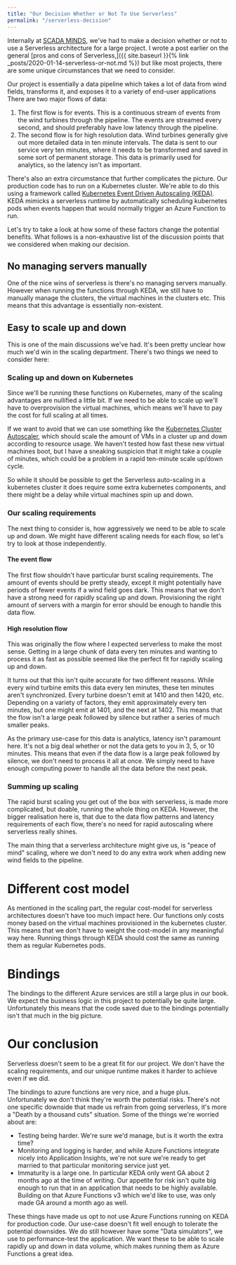 ```yaml
---
title: "Our Decision Whether or Not To Use Serverless"
permalink: "/serverless-decision"
---
```


Internally at [SCADA MINDS](https://www.linkedin.com/company/scada-minds/), we've had to make a decision whether or not to use a Serverless architecture for a large project. I wrote a post earlier on the general [pros and cons of Serverless,]({{ site.baseurl }}{% link _posts/2020-01-14-serverless-or-not.md %}) but like most projects, there are some unique circumstances that we need to consider.


Our project is essentially a data pipeline which takes a lot of data from wind fields, transforms it, and exposes it to a variety of end-user applications There are two major flows of data:

1. The first flow is for events. This is a continuous stream of events from the wind turbines through the pipeline.
The events are streamed every second, and should preferably have low latency through the pipeline.
2. The second flow is for high resolution data. Wind turbines generally give out more detailed data in ten minute intervals.
The data is sent to our service very ten minutes, where it needs to be transformed and saved in some sort of permanent storage.
This data is primarily used for analytics, so the latency isn't as important.

There's also an extra circumstance that further complicates the picture. Our production code has to run on a Kubernetes cluster. We're able to do this using a framework called [Kubernetes Event Driven Autoscaling (KEDA)](https://keda.sh/). KEDA mimicks a serverless runtime by automatically scheduling kubernetes pods when events happen that would normally trigger an Azure Function to run. 

Let's try to take a look at how some of these factors change the potential benefits. What follows is a non-exhaustive list of the discussion points that we considered when making our decision. 

## No managing servers manually
One of the nice wins of serverless is there's no managing servers manually. However when running the functions through KEDA, we still have to manually manage the clusters, the virtual machines in the clusters etc. This means that this advantage is essentially non-existent.

## Easy to scale up and down
This is one of the main discussions we've had. It's been pretty unclear how much we'd win in the scaling department. There's two things we need to consider here:

### Scaling up and down on Kubernetes
Since we'll be running these functions on Kubernetes, many of the scaling advantages are nullified a little bit. If we need to be able to scale up we'll have to overprovision the virtual machines, which means we'll have to pay the cost for full scaling at all times.

If we want to avoid that we can use something like the [Kubernetes Cluster Autoscaler](https://github.com/kubernetes/autoscaler), which should scale the amount of VMs in a cluster up and down according to resource usage. We haven't tested how fast these new virtual machines boot, but I have a sneaking suspicion that it might take a couple of minutes, which could be a problem in a rapid ten-minute scale up/down cycle.


So while it should be possible to get the Serverless auto-scaling in a kubernetes cluster it does require some extra kubernetes components, and there might be a delay while virtual machines spin up and down.

### Our scaling requirements
The next thing to consider is, how aggressively we need to be able to scale up and down. We might have different scaling needs for each flow, so let's try to look at those independently.

#### The event flow
The first flow shouldn't have particular burst scaling requirements. The amount of events should be pretty steady, except it might potentially have periods of fewer events if a  wind field goes dark. This means that we don't have a strong need for rapidly scaling up and down. Provisioning the right amount of servers with a margin for error should be enough to handle this data flow.

#### High resolution flow
This was originally the flow where I expected serverless to make the most sense. Getting in a large chunk of data every ten minutes and wanting to process it as fast as possible seemed like the perfect fit for rapidly scaling up and down.

It turns out that this isn't quite accurate for two different reasons. While every wind turbine emits this data every ten minutes, these ten minutes aren't synchronized. Every turbine doesn't emit at 1410 and then 1420, etc. Depending on a variety of factors, they emit approximately every ten minutes, but one might emit at 1401, and the next at 1402.
This means that the flow isn't a large peak followed by silence but rather a series of much smaller peaks.

As the primary use-case for this data is analytics, latency isn't paramount here. It's not a big deal whether or not the data gets to you in 3, 5, or 10 minutes. This means that even if the data flow is a large peak followed by silence, we don't need to process it all at once. We simply need to have enough computing power to handle all the data before the next peak. 


### Summing up scaling
The rapid burst scaling you get out of the box with serverless, is made more complicated, but doable, running the whole thing on KEDA. However, the bigger realisation here is, that due to the data flow patterns and latency requirements of each flow, there's no need for rapid autoscaling where serverless really shines.

The main thing that a serverless architecture might give us, is "peace of mind" scaling, where we don't need to do any extra work when adding new wind fields to the pipeline.

# Different cost model
As mentioned in the scaling part, the regular cost-model for serverless architectures doesn't have too much impact here. Our functions only costs money based on the virtual machines provisioned in the kubernetes cluster. This means that we don't have to weight the cost-model in any meaningful way here. Running things through KEDA should cost the same as running them as regular Kubernetes pods.


# Bindings
The bindings to the different Azure services are still a large plus in our book. We expect the business logic in this project to potentially be quite large. Unfortunately this means that the code saved due to the bindings potentially isn't that much in the big picture.


# Our conclusion
Serverless doesn't seem to be a great fit for our project. We don't have the scaling requirements, and our unique runtime makes it harder to achieve even if we did.

The bindings to azure functions are very nice, and a huge plus. Unfortunately we don't think they're worth the potential risks. There's not one specific downside that made us refrain from going serverless, it's more a "Death by a thousand cuts" situation. Some of the things we're worried about are:

- Testing being harder. We're sure we'd manage, but is it worth the extra time?
- Monitoring and logging is harder, and while Azure Functions integrate nicely into Application Insights, we're not sure we're ready to get married to that particular monitoring service just yet.
- Immaturity is a large one. In particular KEDA only went GA about 2 months ago at the time of writing. Our appetite for risk isn't quite big enough to run that in an application that needs to be highly available.
Building on that Azure Functions v3 which we'd like to use, was only made GA around a month ago as well.

These things have made us opt to not use Azure Functions running on KEDA for production code. Our use-case doesn't fit well enough to tolerate the potential downsides.
We do still however have some "Data simulators", we use to performance-test the application. We want these to be able to scale rapidly up and down in data volume, which makes running them as Azure Functions a great idea.
